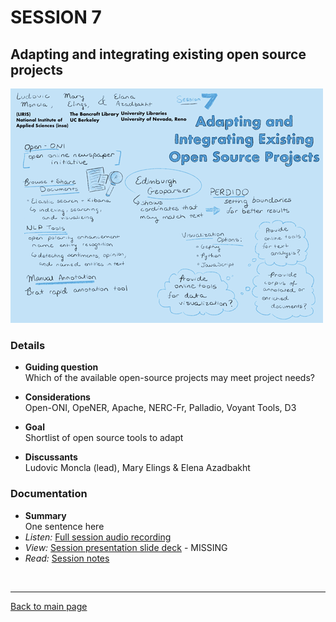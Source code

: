 # SESSION 7
## Adapting and integrating existing open source projects
 ![graphic recording session 7](../images/graphic-recording-session7.png)

### Details
- **Guiding question**  
  Which of the available open-source projects may meet project needs?  

-	**Considerations**  
  Open-ONI, OpeNER, Apache, NERC-Fr, Palladio, Voyant Tools, D3  

-	**Goal**  
  Shortlist of open source tools to adapt

-	**Discussants**  
  Ludovic Moncla (lead), Mary Elings & Elena Azadbakht


### Documentation  
- **Summary**  
  One sentence here  
- *Listen:* [Full session audio recording](audio/session7.MP3)   
- *View:* [Session presentation slide deck](link) - MISSING  
- *Read:* [Session notes](https://docs.google.com/document/d/196V79SznVOMz-1G63dCI5LCIg0iVKNmMWCP2aSaxHw0/edit?usp=sharing)


&nbsp;

------------------------------

[Back to main page](/empire/)
